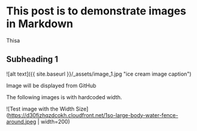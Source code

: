 # This post is to demonstrate images in Markdown

Thisa


## Subheading 1

![alt text]({{ site.baseurl }}/_assets/image_1.jpg "ice cream image caption")

Image will be displayed from GitHub


The following images is with hardcoded width. 

![Test image with the Width Size](https://d30fizhqzdcokh.cloudfront.net/1so-large-body-water-fence-around.jpeg | width=200)

